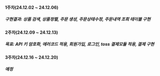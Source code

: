 #### 1주차(24.12.02 ~ 24.12.06)

##### 구현결과: 상품 검색, 상품정렬, 주문 생성, 주문상태수정, 주문내역 조회 테이블 구현

#### 2주차(24.12.09 ~ 24.12.13)

##### 목표: API 키 암호화, 에러코드 적용, 회원가입, 로그인, toss 결제모듈 적용, 결제 구현

#### 3주차(24.12.16 ~ 24.12.20)

##### 예정
